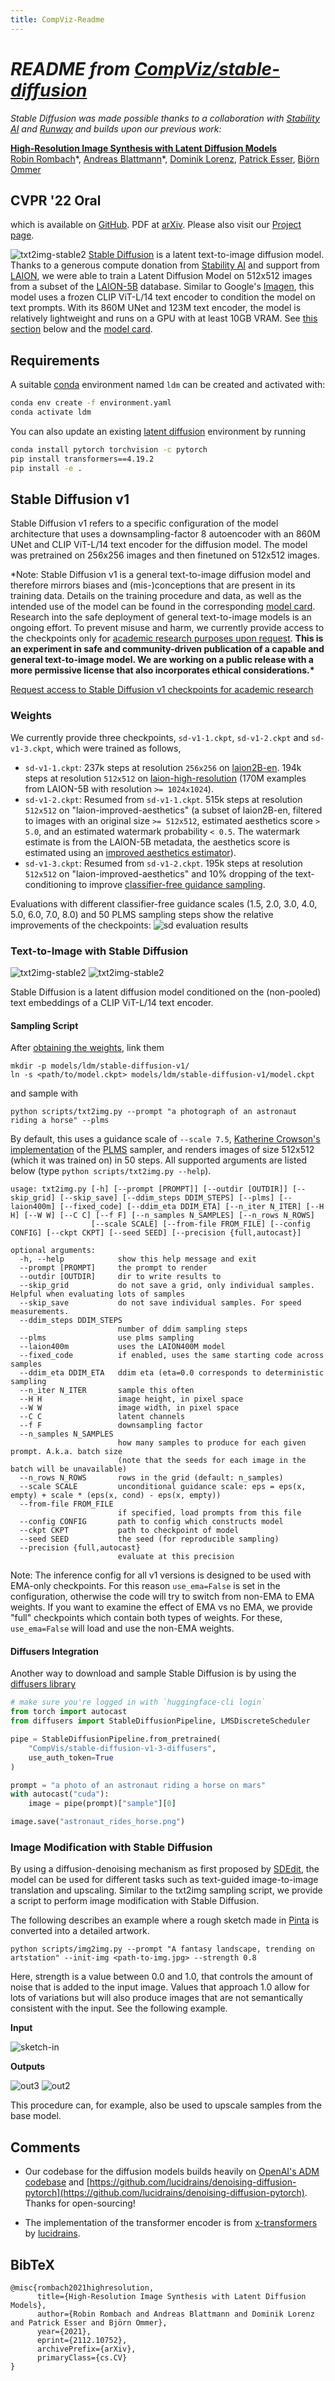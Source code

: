 ```yaml
---
title: CompViz-Readme
---
```


# _README from [CompViz/stable-diffusion](https://github.com/CompVis/stable-diffusion)_

_Stable Diffusion was made possible thanks to a collaboration with
[Stability AI](https://stability.ai/) and [Runway](https://runwayml.com/) and
builds upon our previous work:_

[**High-Resolution Image Synthesis with Latent Diffusion Models**](https://ommer-lab.com/research/latent-diffusion-models/)<br/>
[Robin Rombach](https://github.com/rromb)\*,
[Andreas Blattmann](https://github.com/ablattmann)\*,
[Dominik Lorenz](https://github.com/qp-qp)\,
[Patrick Esser](https://github.com/pesser),
[Björn Ommer](https://hci.iwr.uni-heidelberg.de/Staff/bommer)<br/>

## **CVPR '22 Oral**

which is available on [GitHub](https://github.com/CompVis/latent-diffusion). PDF
at [arXiv](https://arxiv.org/abs/2112.10752). Please also visit our
[Project page](https://ommer-lab.com/research/latent-diffusion-models/).

![txt2img-stable2](../assets/stable-samples/txt2img/merged-0006.png)
[Stable Diffusion](#stable-diffusion-v1) is a latent text-to-image diffusion
model. Thanks to a generous compute donation from
[Stability AI](https://stability.ai/) and support from
[LAION](https://laion.ai/), we were able to train a Latent Diffusion Model on
512x512 images from a subset of the [LAION-5B](https://laion.ai/blog/laion-5b/)
database. Similar to Google's [Imagen](https://arxiv.org/abs/2205.11487), this
model uses a frozen CLIP ViT-L/14 text encoder to condition the model on text
prompts. With its 860M UNet and 123M text encoder, the model is relatively
lightweight and runs on a GPU with at least 10GB VRAM. See
[this section](#stable-diffusion-v1) below and the
[model card](https://huggingface.co/CompVis/stable-diffusion).

## Requirements

A suitable [conda](https://conda.io/) environment named `ldm` can be created and
activated with:

```bash
conda env create -f environment.yaml
conda activate ldm
```

You can also update an existing
[latent diffusion](https://github.com/CompVis/latent-diffusion) environment by
running

```bash
conda install pytorch torchvision -c pytorch
pip install transformers==4.19.2
pip install -e .
```

## Stable Diffusion v1

Stable Diffusion v1 refers to a specific configuration of the model architecture
that uses a downsampling-factor 8 autoencoder with an 860M UNet and CLIP
ViT-L/14 text encoder for the diffusion model. The model was pretrained on
256x256 images and then finetuned on 512x512 images.

\*Note: Stable Diffusion v1 is a general text-to-image diffusion model and
therefore mirrors biases and (mis-)conceptions that are present in its training
data. Details on the training procedure and data, as well as the intended use of
the model can be found in the corresponding
[model card](https://huggingface.co/CompVis/stable-diffusion). Research into the
safe deployment of general text-to-image models is an ongoing effort. To prevent
misuse and harm, we currently provide access to the checkpoints only for
[academic research purposes upon request](https://stability.ai/academia-access-form).
**This is an experiment in safe and community-driven publication of a capable
and general text-to-image model. We are working on a public release with a more
permissive license that also incorporates ethical considerations.\***

[Request access to Stable Diffusion v1 checkpoints for academic research](https://stability.ai/academia-access-form)

### Weights

We currently provide three checkpoints, `sd-v1-1.ckpt`, `sd-v1-2.ckpt` and
`sd-v1-3.ckpt`, which were trained as follows,

- `sd-v1-1.ckpt`: 237k steps at resolution `256x256` on
  [laion2B-en](https://huggingface.co/datasets/laion/laion2B-en). 194k steps at
  resolution `512x512` on
  [laion-high-resolution](https://huggingface.co/datasets/laion/laion-high-resolution)
  (170M examples from LAION-5B with resolution `>= 1024x1024`).
- `sd-v1-2.ckpt`: Resumed from `sd-v1-1.ckpt`. 515k steps at resolution
  `512x512` on "laion-improved-aesthetics" (a subset of laion2B-en, filtered to
  images with an original size `>= 512x512`, estimated aesthetics score `> 5.0`,
  and an estimated watermark probability `< 0.5`. The watermark estimate is from
  the LAION-5B metadata, the aesthetics score is estimated using an
  [improved aesthetics estimator](https://github.com/christophschuhmann/improved-aesthetic-predictor)).
- `sd-v1-3.ckpt`: Resumed from `sd-v1-2.ckpt`. 195k steps at resolution
  `512x512` on "laion-improved-aesthetics" and 10\% dropping of the
  text-conditioning to improve
  [classifier-free guidance sampling](https://arxiv.org/abs/2207.12598).

Evaluations with different classifier-free guidance scales (1.5, 2.0, 3.0, 4.0,
5.0, 6.0, 7.0, 8.0) and 50 PLMS sampling steps show the relative improvements of
the checkpoints: ![sd evaluation results](../assets/v1-variants-scores.jpg)

### Text-to-Image with Stable Diffusion

![txt2img-stable2](../assets/stable-samples/txt2img/merged-0005.png)
![txt2img-stable2](../assets/stable-samples/txt2img/merged-0007.png)

Stable Diffusion is a latent diffusion model conditioned on the (non-pooled)
text embeddings of a CLIP ViT-L/14 text encoder.

#### Sampling Script

After [obtaining the weights](#weights), link them

```
mkdir -p models/ldm/stable-diffusion-v1/
ln -s <path/to/model.ckpt> models/ldm/stable-diffusion-v1/model.ckpt
```

and sample with

```
python scripts/txt2img.py --prompt "a photograph of an astronaut riding a horse" --plms
```

By default, this uses a guidance scale of `--scale 7.5`,
[Katherine Crowson's implementation](https://github.com/CompVis/latent-diffusion/pull/51)
of the [PLMS](https://arxiv.org/abs/2202.09778) sampler, and renders images of
size 512x512 (which it was trained on) in 50 steps. All supported arguments are
listed below (type `python scripts/txt2img.py --help`).

```commandline
usage: txt2img.py [-h] [--prompt [PROMPT]] [--outdir [OUTDIR]] [--skip_grid] [--skip_save] [--ddim_steps DDIM_STEPS] [--plms] [--laion400m] [--fixed_code] [--ddim_eta DDIM_ETA] [--n_iter N_ITER] [--H H] [--W W] [--C C] [--f F] [--n_samples N_SAMPLES] [--n_rows N_ROWS]
                  [--scale SCALE] [--from-file FROM_FILE] [--config CONFIG] [--ckpt CKPT] [--seed SEED] [--precision {full,autocast}]

optional arguments:
  -h, --help            show this help message and exit
  --prompt [PROMPT]     the prompt to render
  --outdir [OUTDIR]     dir to write results to
  --skip_grid           do not save a grid, only individual samples. Helpful when evaluating lots of samples
  --skip_save           do not save individual samples. For speed measurements.
  --ddim_steps DDIM_STEPS
                        number of ddim sampling steps
  --plms                use plms sampling
  --laion400m           uses the LAION400M model
  --fixed_code          if enabled, uses the same starting code across samples
  --ddim_eta DDIM_ETA   ddim eta (eta=0.0 corresponds to deterministic sampling
  --n_iter N_ITER       sample this often
  --H H                 image height, in pixel space
  --W W                 image width, in pixel space
  --C C                 latent channels
  --f F                 downsampling factor
  --n_samples N_SAMPLES
                        how many samples to produce for each given prompt. A.k.a. batch size
                        (note that the seeds for each image in the batch will be unavailable)
  --n_rows N_ROWS       rows in the grid (default: n_samples)
  --scale SCALE         unconditional guidance scale: eps = eps(x, empty) + scale * (eps(x, cond) - eps(x, empty))
  --from-file FROM_FILE
                        if specified, load prompts from this file
  --config CONFIG       path to config which constructs model
  --ckpt CKPT           path to checkpoint of model
  --seed SEED           the seed (for reproducible sampling)
  --precision {full,autocast}
                        evaluate at this precision

```

Note: The inference config for all v1 versions is designed to be used with
EMA-only checkpoints. For this reason `use_ema=False` is set in the
configuration, otherwise the code will try to switch from non-EMA to EMA
weights. If you want to examine the effect of EMA vs no EMA, we provide "full"
checkpoints which contain both types of weights. For these, `use_ema=False` will
load and use the non-EMA weights.

#### Diffusers Integration

Another way to download and sample Stable Diffusion is by using the
[diffusers library](https://github.com/huggingface/diffusers/tree/main#new--stable-diffusion-is-now-fully-compatible-with-diffusers)

```py
# make sure you're logged in with `huggingface-cli login`
from torch import autocast
from diffusers import StableDiffusionPipeline, LMSDiscreteScheduler

pipe = StableDiffusionPipeline.from_pretrained(
	"CompVis/stable-diffusion-v1-3-diffusers",
	use_auth_token=True
)

prompt = "a photo of an astronaut riding a horse on mars"
with autocast("cuda"):
    image = pipe(prompt)["sample"][0]

image.save("astronaut_rides_horse.png")
```

### Image Modification with Stable Diffusion

By using a diffusion-denoising mechanism as first proposed by
[SDEdit](https://arxiv.org/abs/2108.01073), the model can be used for different
tasks such as text-guided image-to-image translation and upscaling. Similar to
the txt2img sampling script, we provide a script to perform image modification
with Stable Diffusion.

The following describes an example where a rough sketch made in
[Pinta](https://www.pinta-project.com/) is converted into a detailed artwork.

```
python scripts/img2img.py --prompt "A fantasy landscape, trending on artstation" --init-img <path-to-img.jpg> --strength 0.8
```

Here, strength is a value between 0.0 and 1.0, that controls the amount of noise
that is added to the input image. Values that approach 1.0 allow for lots of
variations but will also produce images that are not semantically consistent
with the input. See the following example.

**Input**

![sketch-in](../assets/stable-samples/img2img/sketch-mountains-input.jpg)

**Outputs**

![out3](../assets/stable-samples/img2img/mountains-3.png)
![out2](../assets/stable-samples/img2img/mountains-2.png)

This procedure can, for example, also be used to upscale samples from the base
model.

## Comments

- Our codebase for the diffusion models builds heavily on
  [OpenAI's ADM codebase](https://github.com/openai/guided-diffusion) and
  [https://github.com/lucidrains/denoising-diffusion-pytorch](https://github.com/lucidrains/denoising-diffusion-pytorch).
  Thanks for open-sourcing!

- The implementation of the transformer encoder is from
  [x-transformers](https://github.com/lucidrains/x-transformers) by
  [lucidrains](https://github.com/lucidrains?tab=repositories).

## BibTeX

```
@misc{rombach2021highresolution,
      title={High-Resolution Image Synthesis with Latent Diffusion Models},
      author={Robin Rombach and Andreas Blattmann and Dominik Lorenz and Patrick Esser and Björn Ommer},
      year={2021},
      eprint={2112.10752},
      archivePrefix={arXiv},
      primaryClass={cs.CV}
}

```
